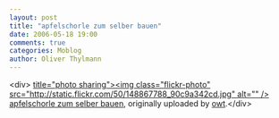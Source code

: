 ```yaml
---
layout: post
title: "apfelschorle zum selber bauen"
date: 2006-05-18 19:00
comments: true
categories: Moblog
author: Oliver Thylmann
---
```



&lt;div&gt;	[ title=&quot;photo sharing&quot;&gt;&lt;img class=&quot;flickr-photo&quot; src=&quot;http://static.flickr.com/50/148867788_90c9a342cd.jpg&quot; alt=&quot;&quot; /&gt;](http://www.flickr.com/photos/oliver/148867788/)	[apfelschorle zum selber bauen](http://www.flickr.com/photos/oliver/148867788/), originally uploaded by [owt](http://www.flickr.com/people/oliver/).&lt;/div&gt;					


